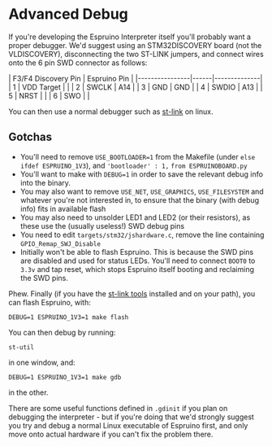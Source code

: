 <!--- Copyright (c) 2013 Gordon Williams, Pur3 Ltd. See the file LICENSE for copying permission. -->
Advanced Debug
============

If you're developing the Espruino Interpreter itself you'll probably want a proper debugger. We'd suggest using an STM32DISCOVERY board (not the VLDISCOVERY), disconnecting the two ST-LINK jumpers, and connect wires onto the 6 pin SWD connector as follows:

| F3/F4 Discovery Pin  | Espruino Pin |
|----------------|------|--------------|
| 1 | VDD Target | |
| 2 | SWCLK      | A14 |
| 3 | GND        | GND |
| 4 | SWDIO      | A13 |
| 5 | NRST       | | 
| 6 | SWO        | |

You can then use a normal debugger such as [st-link](https://github.com/texane/stlink) on linux.

Gotchas
------

* You'll need to remove `USE_BOOTLOADER=1` from the Makefile (under `else ifdef ESPRUINO_1V3`), and `'bootloader' : 1,` `from ESPRUINOBOARD.py`
* You'll want to make with `DEBUG=1` in order to save the relevant debug info into the binary.
* You may also want to remove `USE_NET`, `USE_GRAPHICS`, `USE_FILESYSTEM` and whatever you're not interested in, to ensure that the binary (with debug info) fits in available flash
* You may also need to unsolder LED1 and LED2 (or their resistors), as these use the (usually useless!) SWD debug pins
* You need to edit ```targets/stm32/jshardware.c```, remove the line containing ```GPIO_Remap_SWJ_Disable```
* Initially won't be able to flash Espruino. This is because the SWD pins are disabled and used for status LEDs. You'll need to connect `BOOT0` to `3.3v` and tap reset, which stops Espruino itself booting and reclaiming the SWD pins.

Phew. Finally (if you have the [st-link tools](https://github.com/texane/stlink) installed and on your path), you can flash Espruino, with:

```DEBUG=1 ESPRUINO_1V3=1 make flash```

You can then debug by running:

```st-util```

in one window, and:

```DEBUG=1 ESPRUINO_1V3=1 make gdb```

in the other.

There are some useful functions defined in `.gdinit` if you plan on debugging the interpreter - but if you're doing that we'd strongly suggest you try and debug a normal Linux executable of Espruino first, and only move onto actual hardware if you can't fix the problem there.

